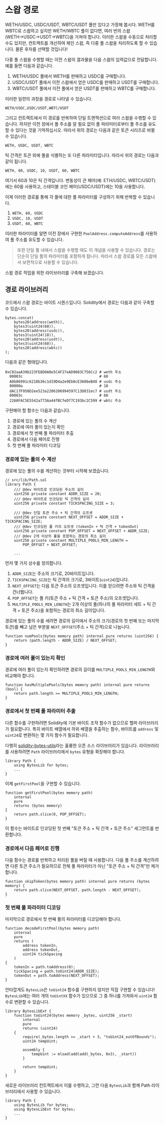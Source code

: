 # 스왑 경로

WETH/USDC, USDC/USDT, WBTC/USDT 풀만 있다고 가정해 봅시다. WETH를 WBTC로 스왑하고 싶지만 WETH/WBTC 풀이 없다면, 여러 번의 스왑(WETH→USDC→USDT→WBTC)을 거쳐야 합니다. 이러한 스왑을 수동으로 처리할 수도 있지만, 컨트랙트를 개선하여 체인 스왑, 즉 다중 풀 스왑을 처리하도록 할 수 있습니다. 물론 후자를 선택할 것입니다!

다중 풀 스왑을 수행할 때는 이전 스왑의 결과물을 다음 스왑의 입력값으로 전달합니다. 예를 들면 다음과 같습니다.

1. WETH/USDC 풀에서 WETH를 판매하고 USDC를 구매합니다.
2. USDC/USDT 풀에서 이전 스왑에서 얻은 USDC를 판매하고 USDT를 구매합니다.
3. WBTC/USDT 풀에서 이전 풀에서 얻은 USDT를 판매하고 WBTC를 구매합니다.

이러한 일련의 과정을 경로로 나타낼 수 있습니다.

```
WETH/USDC,USDC/USDT,WBTC/USDT
```

그리고 컨트랙트에서 이 경로를 반복하여 단일 트랜잭션으로 여러 스왑을 수행할 수 있습니다. 하지만 이전 장에서 풀 주소를 알 필요 없이 풀 파라미터로부터 풀 주소를 유도할 수 있다는 것을 기억하십시오. 따라서 위의 경로는 다음과 같은 토큰 시리즈로 바뀔 수 있습니다.

```
WETH, USDC, USDT, WBTC
```

틱 간격은 토큰 외에 풀을 식별하는 또 다른 파라미터입니다. 따라서 위의 경로는 다음과 같이 됩니다.

```
WETH, 60, USDC, 10, USDT, 60, WBTC
```

여기서 60과 10은 틱 간격입니다. 변동성이 큰 페어(예: ETH/USDC, WBTC/USDT)에는 60을 사용하고, 스테이블 코인 페어(USDC/USDT)에는 10을 사용합니다.

이제 이러한 경로를 통해 각 풀에 대한 풀 파라미터를 구성하기 위해 반복할 수 있습니다.

1. `WETH, 60, USDC`
2. `USDC, 10, USDT`
3. `USDT, 60, WBTC`

이러한 파라미터를 알면 이전 장에서 구현한 `PoolAddress.computeAddress`를 사용하여 풀 주소를 유도할 수 있습니다.

> 또한 단일 풀 내에서 스왑을 수행할 때도 이 개념을 사용할 수 있습니다. 경로는 단순히 단일 풀의 파라미터를 포함하게 됩니다. 따라서 스왑 경로를 모든 스왑에서 보편적으로 사용할 수 있습니다.

스왑 경로 작업을 위한 라이브러리를 구축해 보겠습니다.

## 경로 라이브러리

코드에서 스왑 경로는 바이트 시퀀스입니다. Solidity에서 경로는 다음과 같이 구축할 수 있습니다.
```solidity
bytes.concat(
    bytes20(address(weth)),
    bytes3(uint24(60)),
    bytes20(address(usdc)),
    bytes3(uint24(10)),
    bytes20(address(usdt)),
    bytes3(uint24(60)),
    bytes20(address(wbtc))
);
```

다음과 같은 형태입니다.
```shell
0xC02aaA39b223FE8D0A0e5C4F27eAD9083C756Cc2 # weth 주소
  00003c                                   # 60
  A0b86991c6218b36c1d19D4a2e9Eb0cE3606eB48 # usdc 주소
  00000a                                   # 10
  dAC17F958D2ee523a2206206994597C13D831ec7 # usdt 주소
  00003c                                   # 60
  2260FAC5E5542a773Aa44fBCfeDf7C193bc2C599 # wbtc 주소
```

구현해야 할 함수는 다음과 같습니다.
1. 경로에 있는 풀의 수 계산
2. 경로에 여러 풀이 있는지 확인
3. 경로에서 첫 번째 풀 파라미터 추출
4. 경로에서 다음 페어로 진행
5. 첫 번째 풀 파라미터 디코딩

### 경로에 있는 풀의 수 계산
경로에 있는 풀의 수를 계산하는 것부터 시작해 보겠습니다.
```solidity
// src/lib/Path.sol
library Path {
    /// @dev 바이트로 인코딩된 주소의 길이
    uint256 private constant ADDR_SIZE = 20;
    /// @dev 바이트로 인코딩된 틱 간격의 길이
    uint256 private constant TICKSPACING_SIZE = 3;

    /// @dev 단일 토큰 주소 + 틱 간격의 오프셋
    uint256 private constant NEXT_OFFSET = ADDR_SIZE + TICKSPACING_SIZE;
    /// @dev 인코딩된 풀 키의 오프셋 (tokenIn + 틱 간격 + tokenOut)
    uint256 private constant POP_OFFSET = NEXT_OFFSET + ADDR_SIZE;
    /// @dev 2개 이상의 풀을 포함하는 경로의 최소 길이
    uint256 private constant MULTIPLE_POOLS_MIN_LENGTH =
        POP_OFFSET + NEXT_OFFSET;

    ...
```

먼저 몇 가지 상수를 정의합니다.
1. `ADDR_SIZE`는 주소의 크기로, 20바이트입니다.
2. `TICKSPACING_SIZE`는 틱 간격의 크기로, 3바이트(`uint24`)입니다.
3. `NEXT_OFFSET`는 다음 토큰 주소의 오프셋입니다. 이를 얻으려면 주소와 틱 간격을 건너뜁니다.
4. `POP_OFFSET`는 풀 키(토큰 주소 + 틱 간격 + 토큰 주소)의 오프셋입니다.
5. `MULTIPLE_POOLS_MIN_LENGTH`는 2개 이상의 풀(하나의 풀 파라미터 세트 + 틱 간격 + 토큰 주소)을 포함하는 경로의 최소 길이입니다.

경로에 있는 풀의 수를 세려면 경로의 길이에서 주소의 크기(경로의 첫 번째 또는 마지막 토큰)를 빼고 남은 부분을 `NEXT_OFFSET`(주소 + 틱 간격)으로 나눕니다.

```solidity
function numPools(bytes memory path) internal pure returns (uint256) {
    return (path.length - ADDR_SIZE) / NEXT_OFFSET;
}
```

### 경로에 여러 풀이 있는지 확인
경로에 여러 풀이 있는지 확인하려면 경로의 길이를 `MULTIPLE_POOLS_MIN_LENGTH`와 비교해야 합니다.

```solidity
function hasMultiplePools(bytes memory path) internal pure returns (bool) {
    return path.length >= MULTIPLE_POOLS_MIN_LENGTH;
}
```

### 경로에서 첫 번째 풀 파라미터 추출

다른 함수를 구현하려면 Solidity에 기본 바이트 조작 함수가 없으므로 헬퍼 라이브러리가 필요합니다. 특히 바이트 배열에서 하위 배열을 추출하는 함수, 바이트를 `address` 및 `uint24`로 변환하는 몇 가지 함수가 필요합니다.

다행히 [solidity-bytes-utils](https://github.com/GNSPS/solidity-bytes-utils)라는 훌륭한 오픈 소스 라이브러리가 있습니다. 라이브러리를 사용하려면 `Path` 라이브러리에서 `bytes` 유형을 확장해야 합니다.
```solidity
library Path {
    using BytesLib for bytes;
    ...
}
```

이제 `getFirstPool`을 구현할 수 있습니다.
```solidity
function getFirstPool(bytes memory path)
    internal
    pure
    returns (bytes memory)
{
    return path.slice(0, POP_OFFSET);
}
```

이 함수는 바이트로 인코딩된 첫 번째 "토큰 주소 + 틱 간격 + 토큰 주소" 세그먼트를 반환합니다.

### 경로에서 다음 페어로 진행

다음 함수는 경로를 반복하고 처리된 풀을 버릴 때 사용합니다. 다음 풀 주소를 계산하려면 다른 토큰 주소가 필요하므로 전체 풀 파라미터가 아닌 "토큰 주소 + 틱 간격"만 제거합니다.

```solidity
function skipToken(bytes memory path) internal pure returns (bytes memory) {
    return path.slice(NEXT_OFFSET, path.length - NEXT_OFFSET);
}
```

### 첫 번째 풀 파라미터 디코딩

마지막으로 경로에서 첫 번째 풀의 파라미터를 디코딩해야 합니다.

```solidity
function decodeFirstPool(bytes memory path)
    internal
    pure
    returns (
        address tokenIn,
        address tokenOut,
        uint24 tickSpacing
    )
{
    tokenIn = path.toAddress(0);
    tickSpacing = path.toUint24(ADDR_SIZE);
    tokenOut = path.toAddress(NEXT_OFFSET);
}
```

안타깝게도 `BytesLib`은 `toUint24` 함수를 구현하지 않지만 직접 구현할 수 있습니다! `BytesLib`에는 여러 개의 `toUintXX` 함수가 있으므로 그 중 하나를 가져와서 `uint24` 함수로 변환할 수 있습니다.
```solidity
library BytesLibExt {
    function toUint24(bytes memory _bytes, uint256 _start)
        internal
        pure
        returns (uint24)
    {
        require(_bytes.length >= _start + 3, "toUint24_outOfBounds");
        uint24 tempUint;

        assembly {
            tempUint := mload(add(add(_bytes, 0x3), _start))
        }

        return tempUint;
    }
}
```

새로운 라이브러리 컨트랙트에서 이를 수행하고, 그런 다음 `BytesLib`과 함께 Path 라이브러리에서 사용할 수 있습니다.

```solidity
library Path {
    using BytesLib for bytes;
    using BytesLibExt for bytes;
    ...
}
```